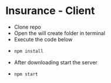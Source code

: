 # Insurance - Client

- Clone repo
- Open the  will create folder in terminal
- Execute the code below
- ```bash
  npm install
  ```
- After downloading start the server
- ```bash
  npm start
  ```
